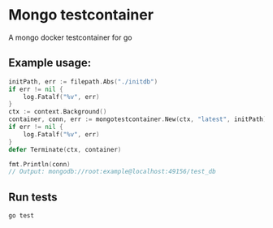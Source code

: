 # Mongo testcontainer
A mongo docker testcontainer for go


## Example usage:

```go
initPath, err := filepath.Abs("./initdb")
if err != nil {
    log.Fatalf("%v", err)
}
ctx := context.Background()
container, conn, err := mongotestcontainer.New(ctx, "latest", initPath)
if err != nil {
    log.Fatalf("%v", err)
}
defer Terminate(ctx, container)

fmt.Println(conn)
// Output: mongodb://root:example@localhost:49156/test_db
```

## Run tests

```sh
go test
```
